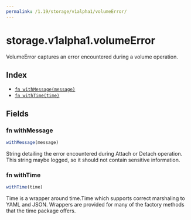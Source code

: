 ```yaml
---
permalink: /1.19/storage/v1alpha1/volumeError/
---
```


# storage.v1alpha1.volumeError

VolumeError captures an error encountered during a volume operation.

## Index

* [`fn withMessage(message)`](#fn-withmessage)
* [`fn withTime(time)`](#fn-withtime)

## Fields

### fn withMessage

```ts
withMessage(message)
```

String detailing the error encountered during Attach or Detach operation. This string maybe logged, so it should not contain sensitive information.

### fn withTime

```ts
withTime(time)
```

Time is a wrapper around time.Time which supports correct marshaling to YAML and JSON.  Wrappers are provided for many of the factory methods that the time package offers.
